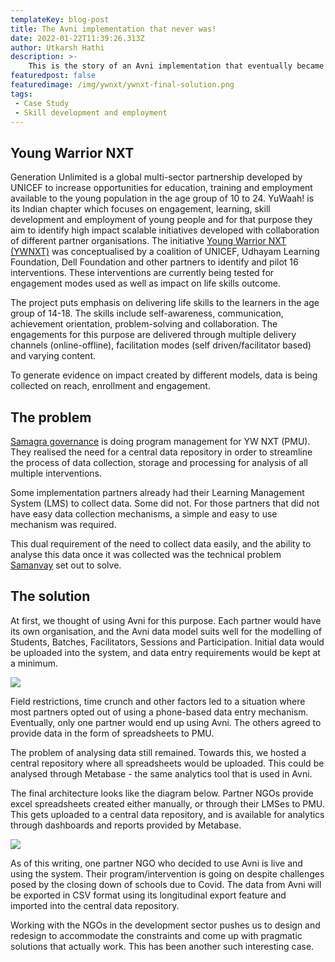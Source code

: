 ```yaml
---
templateKey: blog-post
title: The Avni implementation that never was!
date: 2022-01-22T11:39:26.313Z
author: Utkarsh Hathi
description: >-
    This is the story of an Avni implementation that eventually became something entirely different. 
featuredpost: false
featuredimage: /img/ywnxt/ywnxt-final-solution.png
tags:
 - Case Study
 - Skill development and employment
---
```


Young Warrior NXT
------------------------
Generation Unlimited is a global multi-sector partnership developed by UNICEF to increase opportunities for education, training and employment available to the young population in the age group of 10 to 24. YuWaah! is its Indian chapter which focuses on engagement, learning, skill development and employment of young people and for that purpose they aim to identify high impact scalable initiatives developed with collaboration of different partner organisations. The initiative <a href="https://www.yuwaah.org/youngwarrior" target="_blank" rel="noopener noreferrer">Young Warrior NXT (YWNXT)</a> was conceptualised by a coalition of UNICEF, Udhayam Learning Foundation, Dell Foundation and other partners to identify and pilot 16 interventions. These interventions are currently being tested for engagement modes used as well as impact on life skills outcome.

The project puts emphasis on delivering life skills to the learners in the age group of 14-18. The skills include self-awareness, communication, achievement orientation, problem-solving and collaboration. The engagements for this purpose are delivered through multiple delivery channels (online-offline), facilitation modes (self driven/facilitator based) and varying content.

To generate evidence on impact created by different models, data is being collected on reach, enrollment and engagement.

The problem
--------------------------
<a href="https://www.samagragovernance.in/" target="_blank" rel="noopener noreferrer">Samagra governance</a> is doing program management for YW NXT (PMU). They realised the need for a central data repository in order to streamline the process of data collection, storage and processing for analysis of all multiple interventions.

Some implementation partners already had their Learning Management System (LMS) to collect data. Some did not. For those partners that did not have easy data collection mechanisms, a simple and easy to use mechanism was required.

This dual requirement of the need to collect data easily, and the ability to analyse this data once it was collected was the technical problem <a href="https://www.samanvayfoundation.org/" target="_blank" rel="noopener noreferrer">Samanvay</a> set out to solve.
 
The solution
---------------------------
At first, we thought of using Avni for this purpose. Each partner would have its own organisation, and the Avni data model suits well for the modelling of Students, Batches, Facilitators, Sessions and Participation. Initial data would be uploaded into the system, and data entry requirements would be kept at a minimum.

![](/img/ywnxt/ywnxt-original-idea.png)
 
Field restrictions, time crunch and other factors led to a situation where most partners opted out of using a phone-based data entry mechanism. Eventually, only one partner would end up using Avni. The others agreed to provide data in the form of spreadsheets to PMU.

The problem of analysing data still remained. Towards this, we hosted a central repository where all spreadsheets would be uploaded. This could be analysed through Metabase - the same analytics tool that is used in Avni.

The final architecture looks like the diagram below. Partner NGOs provide excel spreadsheets created either manually, or through their LMSes to PMU. This gets uploaded to a central data repository, and is available for analytics through dashboards and reports provided by Metabase.


![](/img/ywnxt/ywnxt-final-solution.png)

As of this writing,  one partner NGO who decided to use Avni is live and using the system. Their program/intervention is going on despite challenges posed by the closing down of schools due to Covid. The data from Avni will be exported in CSV format using its longitudinal export feature and imported into the central data repository.

Working with the NGOs in the development sector pushes us to design and redesign to accommodate the constraints and come up with pragmatic solutions that actually work. This has been another such interesting case.
